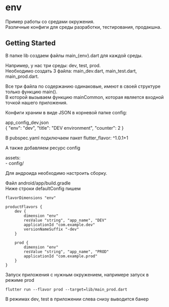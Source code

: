 # env

Пример работы со средами окружения.  
Различные конфиги для среды разработки, тестирования, продакшна.

## Getting Started

В папке lib создаем файлы main_{env}.dart для каждой среды.  

Например, у нас три среды: dev, test, prod.  
Необходимо создать 3 файла: main_dev.dart, main_test.dart, main_prod.dart.

Все три файла по содержанию одинаковые, имеют в своей структуре только функцию main().  
В которой вызываем функцию mainCommon, которая является входной точкой нашего приложения.

Конфиги храним в виде JSON в корневой папке config:

app_config_dev.json  
{
  "env": "dev",
  "title": "DEV environment",
  "counter": 2
}

В pubspec.yaml подключаем пакет flutter_flavor: ^1.0.1+1

А также добавляем ресурс config  

assets:  
    - config/
    
Для андроида необходимо настроить сборку.

Файл android/app/build.gradle  
Ниже строки defaultConfig пишем

    flavorDimensions "env"

    productFlavors {
        dev {
            dimension "env"
            resValue "string", "app_name", "DEV"
            applicationId "com.example.dev"
            versionNameSuffix "-dev"
        }

        prod {
            dimension "env"
            resValue "string", "app_name", "PROD"
            applicationId "com.example.prod"
        }
    }

Запуск приложения с нужным окружением, напримере запуск в режиме prod

    flutter run --flavor prod --target=lib/main_prod.dart

В режимах dev, test в приложении слева снизу выводится банер